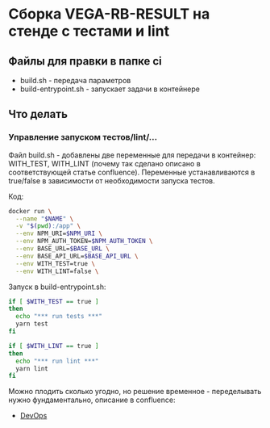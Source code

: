 # Сборка VEGA-RB-RESULT на стенде с тестами и lint

## Файлы для правки в папке ci

- build.sh - передача параметров
- build-entrypoint.sh - запускает задачи в контейнере

## Что делать

### Управление запуском тестов/lint/...
Файл build.sh - добавлены две переменные для передачи в контейнер: WITH_TEST, WITH_LINT (почему так сделано описано в соответствующей статье confluence). Переменные устанавливаются в true/false в зависимости от необходимости запуска тестов.

Код:
```bash
docker run \
  --name "$NAME" \
  -v "$(pwd):/app" \
  --env NPM_URI=$NPM_URI \
  --env NPM_AUTH_TOKEN=$NPM_AUTH_TOKEN \
  --env BASE_URL=$BASE_URL \
  --env BASE_API_URL=$BASE_API_URL \
  --env WITH_TEST=true \
  --env WITH_LINT=false \
```

Запуск в build-entrypoint.sh:
```bash
if [ $WITH_TEST == true ]
then
  echo "*** run tests ***"
  yarn test
fi

if [ $WITH_LINT == true ]
then
  echo "*** run lint ***"
  yarn lint
fi
```

Можно плодить сколько угодно, но решение временное - переделывать нужно фундаментально, описание в confluence:
- [DevOps](https://artcpt.atlassian.net/wiki/spaces/V2/pages/19562465752)
